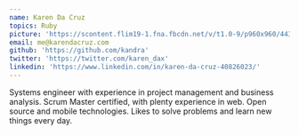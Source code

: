 ```yaml
---
name: Karen Da Cruz
topics: Ruby
picture: 'https://scontent.flim19-1.fna.fbcdn.net/v/t1.0-9/p960x960/44324925_10156998417973901_3499823078320373760_o.jpg?_nc_cat=108&_nc_eui2=AeE06iQ0-10d5WnwH9yaOOApEf8BYCbOEdYQk0fiwccTgUacNsrsMHlFqF8_A0ccqyGw9VtfOL1Xb8RZ1b1dmCkamLkoAAd7FGwLF-urwNcVlQ&_nc_oc=AQmco8w0x6Uf1Egmrp1iuyRO6xBWnnfFCrTFGGTsFwwhkvQMDqzAgljcXsF0ru1ll8k&_nc_ht=scontent.flim19-1.fna&oh=8b4144cfc2b497e0560c774b6ec985e7&oe=5E5DBCFC'
email: me@karendacruz.com
github: 'https://github.com/kandra'
twitter: 'https://twitter.com/karen_dax'
linkedin: 'https://www.linkedin.com/in/karen-da-cruz-40826023/' 
---
```

Systems engineer with experience in project management and business analysis. Scrum Master certified, with plenty experience in web. Open source and mobile technologies. Likes to solve problems and learn new things every day. 
